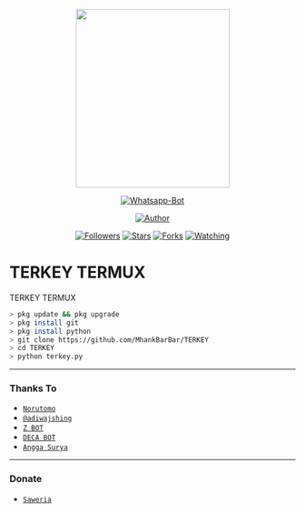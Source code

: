<p align="center">
<img src="https://drive.google.com/file/d/1qfWfMc-PTt18KL2ImHjEEjTMpVA3WlLx/view" width="271" height="314"/>
</p>
<p align="center">
<a href="#"><img title="Whatsapp-Bot" src="https://img.shields.io/badge/TERKEY-green?colorA=%23ff0000&colorB=%23017e40&style=for-the-badge"></a>
</p>
<p align="center">
<a href="https://github.com/MNAFbot0"><img title="Author" src="https://img.shields.io/badge/Author-M.Nabil-red.svg?style=for-the-badge&logo=github"></a>
</p>
<p align="center">
<a href="https://github.com/MNAFbot0/followers"><img title="Followers" src="https://img.shields.io/github/followers/MNAFbot0?color=blue&style=flat-square"></a>
<a href="https://github.com/MNAFbot0/Fbot/stargazers/"><img title="Stars" src="https://img.shields.io/github/stars/MNAFbot0/terkey?color=red&style=flat-square"></a>
<a href="https://github.com/MNAFbot0/Fbot/network/members"><img title="Forks" src="https://img.shields.io/github/forks/MNAFbot0/terkey?color=red&style=flat-square"></a>
<a href="https://github.com/MNAFbot0/Fbot/watchers"><img title="Watching" src="https://img.shields.io/github/watchers/MNAFbot0/terkey?label=Watchers&color=blue&style=flat-square"></a>

</p>


# TERKEY TERMUX

TERKEY TERMUX

```bash
> pkg update && pkg upgrade
> pkg install git
> pkg install python
> git clone https://github.com/MhankBarBar/TERKEY
> cd TERKEY
> python terkey.py
```


---------

### Thanks To
* [`Norutomo`](https://github.com/Norutomo)
* [`@adiwajshing`](https://github.com/adiwajshing/Baileys)
* [`Z BOT`](https://wa.me/6289665440436)
* [`DECA BOT`](https://wa.me/6283820666907)
* [`Angga Surya`](https://github.com/suryapardana)


---------

### Donate
* [`Saweria`](https://saweria.co/MNAFBOT)